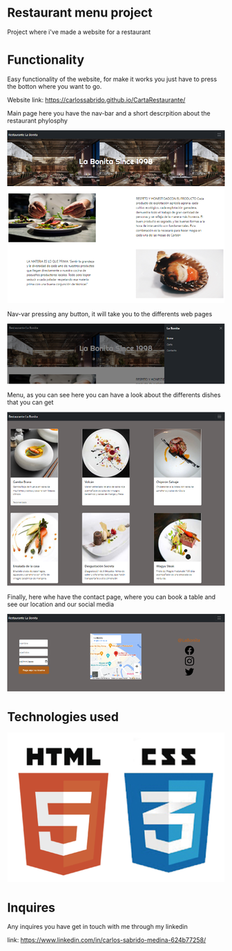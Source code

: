 # Restaurant menu project
Project where i've made a website for a restaurant


# Functionality

Easy functionality of the website, for make  it works you just have to press the botton where you want to go.

Website link: https://carlossabrido.github.io/CartaRestaurante/

Main page here you have the nav-bar and a short descrpition about the restaurant phylosphy 


![ejemplo1](img/Captura%20de%20pantalla%201.png)

Nav-var pressing any button, it will take you to the differents web pages

![ejemplo2](img/2.png)

Menu, as you can see here you can have a look about the differents dishes that you can get

![ejmplo3](img/3.png)

Finally, here whe have the contact page, where you can book a table and see our location and our social media

![ejemplo4](img/4.png)

# Technologies used

![img](img/html%20y%20css.png)

# Inquires

Any inquires you have get in touch with me through my linkedin

link: https://www.linkedin.com/in/carlos-sabrido-medina-624b77258/